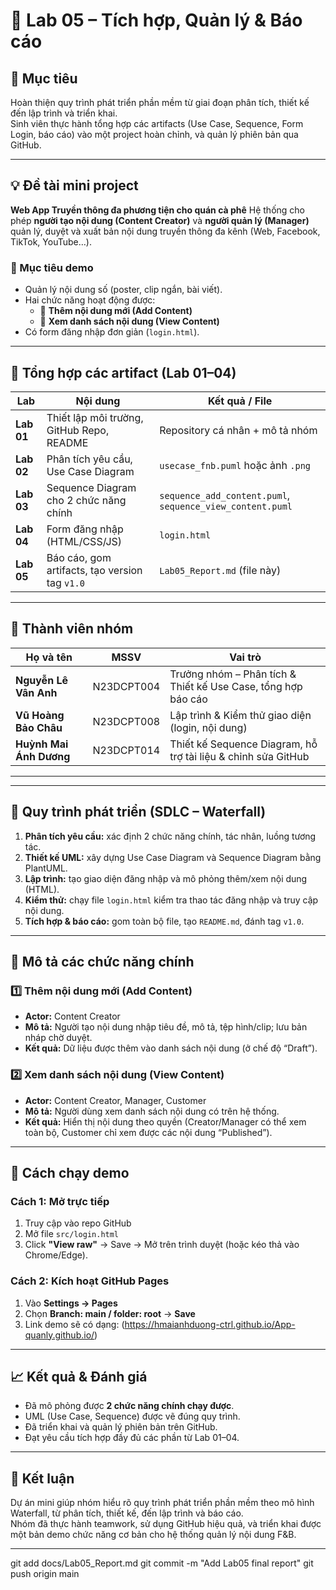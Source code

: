 
# 🧾 Lab 05 – Tích hợp, Quản lý & Báo cáo

## 🎯 Mục tiêu
Hoàn thiện quy trình phát triển phần mềm từ giai đoạn phân tích, thiết kế đến lập trình và triển khai.  
Sinh viên thực hành tổng hợp các artifacts (Use Case, Sequence, Form Login, báo cáo) vào một project hoàn chỉnh, và quản lý phiên bản qua GitHub.

---

## 💡 Đề tài mini project
**Web App Truyền thông đa phương tiện cho quán cà phê** 
Hệ thống cho phép **người tạo nội dung (Content Creator)** và **người quản lý (Manager)** quản lý, duyệt và xuất bản nội dung truyền thông đa kênh (Web, Facebook, TikTok, YouTube…).

### 🎯 Mục tiêu demo
- Quản lý nội dung số (poster, clip ngắn, bài viết).  
- Hai chức năng hoạt động được:
  - 📝 **Thêm nội dung mới (Add Content)**
  - 👀 **Xem danh sách nội dung (View Content)**
- Có form đăng nhập đơn giản (`login.html`).

---

## 🧩 Tổng hợp các artifact (Lab 01–04)

| **Lab** | **Nội dung** | **Kết quả / File** |
|----------|---------------|--------------------|
| **Lab 01** | Thiết lập môi trường, GitHub Repo, README | Repository cá nhân + mô tả nhóm |
| **Lab 02** | Phân tích yêu cầu, Use Case Diagram | `usecase_fnb.puml` hoặc ảnh `.png` |
| **Lab 03** | Sequence Diagram cho 2 chức năng chính | `sequence_add_content.puml`, `sequence_view_content.puml` |
| **Lab 04** | Form đăng nhập (HTML/CSS/JS) | `login.html` |
| **Lab 05** | Báo cáo, gom artifacts, tạo version tag `v1.0` | `Lab05_Report.md` (file này) |

---

## 👥 Thành viên nhóm

| Họ và tên | MSSV | Vai trò |
|------------|------|----------|
| **Nguyễn Lê Vân Anh** | N23DCPT004 | Trưởng nhóm – Phân tích & Thiết kế Use Case, tổng hợp báo cáo |
| **Vũ Hoàng Bảo Châu** | N23DCPT008 | Lập trình & Kiểm thử giao diện (login, nội dung) |
| **Huỳnh Mai Ánh Dương** | N23DCPT014 | Thiết kế Sequence Diagram, hỗ trợ tài liệu & chỉnh sửa GitHub |

---


---

## 🔄 Quy trình phát triển (SDLC – Waterfall)

1. **Phân tích yêu cầu:** xác định 2 chức năng chính, tác nhân, luồng tương tác.  
2. **Thiết kế UML:** xây dựng Use Case Diagram và Sequence Diagram bằng PlantUML.  
3. **Lập trình:** tạo giao diện đăng nhập và mô phỏng thêm/xem nội dung (HTML).  
4. **Kiểm thử:** chạy file `login.html` kiểm tra thao tác đăng nhập và truy cập nội dung.  
5. **Tích hợp & báo cáo:** gom toàn bộ file, tạo `README.md`, đánh tag `v1.0`.

---

## 🧠 Mô tả các chức năng chính

### 1️⃣ Thêm nội dung mới (Add Content)
- **Actor:** Content Creator  
- **Mô tả:** Người tạo nội dung nhập tiêu đề, mô tả, tệp hình/clip; lưu bản nháp chờ duyệt.  
- **Kết quả:** Dữ liệu được thêm vào danh sách nội dung (ở chế độ “Draft”).

### 2️⃣ Xem danh sách nội dung (View Content)
- **Actor:** Content Creator, Manager, Customer  
- **Mô tả:** Người dùng xem danh sách nội dung có trên hệ thống.  
- **Kết quả:** Hiển thị nội dung theo quyền (Creator/Manager có thể xem toàn bộ, Customer chỉ xem được các nội dung “Published”).

---

## 🧰 Cách chạy demo

### Cách 1: Mở trực tiếp
1. Truy cập vào repo GitHub  
2. Mở file `src/login.html`  
3. Click **"View raw"** → Save → Mở trên trình duyệt (hoặc kéo thả vào Chrome/Edge).  

### Cách 2: Kích hoạt GitHub Pages
1. Vào **Settings → Pages**  
2. Chọn **Branch: main / folder: root** → **Save**  
3. Link demo sẽ có dạng:  (https://hmaianhduong-ctrl.github.io/App-quanly.github.io/)

---

## 📈 Kết quả & Đánh giá
- Đã mô phỏng được **2 chức năng chính chạy được**.  
- UML (Use Case, Sequence) được vẽ đúng quy trình.  
- Đã triển khai và quản lý phiên bản trên GitHub.  
- Đạt yêu cầu tích hợp đầy đủ các phần từ Lab 01–04.

---

## 🏁 Kết luận
Dự án mini giúp nhóm hiểu rõ quy trình phát triển phần mềm theo mô hình Waterfall, từ phân tích, thiết kế, đến lập trình và báo cáo.  
Nhóm đã thực hành teamwork, sử dụng GitHub hiệu quả, và triển khai được một bản demo chức năng cơ bản cho hệ thống quản lý nội dung F&B.

---

git add docs/Lab05_Report.md
git commit -m "Add Lab05 final report"
git push origin main



